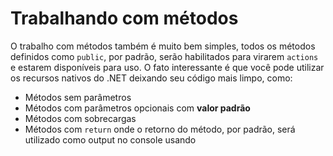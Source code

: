 # Trabalhando com métodos <header-set anchor-name="methods" />

O trabalho com métodos também é muito bem simples, todos os métodos definidos como `public`, por padrão, serão habilitados para virarem `actions` e estarem disponíveis para uso. O fato interessante é que você pode utilizar os recursos nativos do .NET deixando seu código mais limpo, como:

* Métodos sem parâmetros
* Métodos com parâmetros opcionais com **valor padrão**
* Métodos com sobrecargas
* Métodos com `return` onde o retorno do método, por padrão, será utilizado como output no console usando